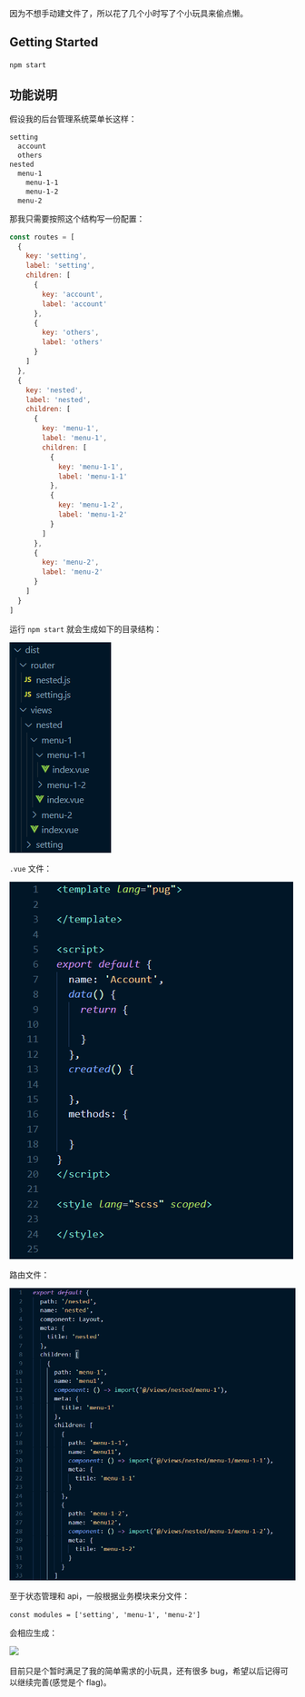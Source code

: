 因为不想手动建文件了，所以花了几个小时写了个小玩具来偷点懒。

## Getting Started

`npm start`

## 功能说明

假设我的后台管理系统菜单长这样：

```
setting
  account
  others
nested
  menu-1
    menu-1-1
    menu-1-2
  menu-2
```

那我只需要按照这个结构写一份配置：

```js
const routes = [
  {
    key: 'setting',
    label: 'setting',
    children: [
      {
        key: 'account',
        label: 'account'
      },
      {
        key: 'others',
        label: 'others'
      }
    ]
  },
  {
    key: 'nested',
    label: 'nested',
    children: [
      {
        key: 'menu-1',
        label: 'menu-1',
        children: [
          {
            key: 'menu-1-1',
            label: 'menu-1-1'
          },
          {
            key: 'menu-1-2',
            label: 'menu-1-2'
          }
        ]
      },
      {
        key: 'menu-2',
        label: 'menu-2'
      }
    ]
  }
]
```

运行 `npm start` 就会生成如下的目录结构：

![](./assets/router_view.png)

`.vue` 文件：

![](./assets/vue.png)

路由文件：

![](./assets/routes.png)


至于状态管理和 api，一般根据业务模块来分文件：

`const modules = ['setting', 'menu-1', 'menu-2']`

会相应生成：

![](./assets/store_api.png)


目前只是个暂时满足了我的简单需求的小玩具，还有很多 bug，希望以后记得可以继续完善(感觉是个 flag)。
